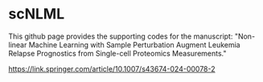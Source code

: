 # scNLML

This github page provides the supporting codes for the manuscript: "Non-linear Machine Learning with Sample Perturbation Augment Leukemia Relapse Prognostics from Single-cell Proteomics Measurements."

https://link.springer.com/article/10.1007/s43674-024-00078-2

